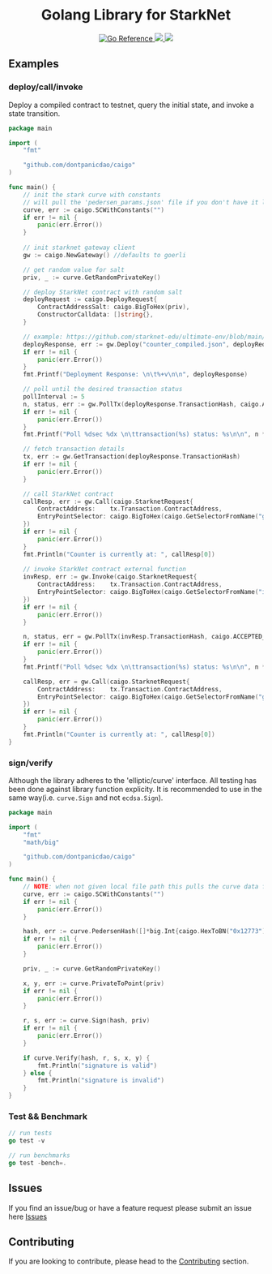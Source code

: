 <h1 align="center">Golang Library for StarkNet</h1>

<p align="center">
    <a href="https://pkg.go.dev/github.com/dontpanicdao/caigo">
        <img src="https://pkg.go.dev/badge/github.com/dontpanicdao/caigo.svg" alt="Go Reference">
    </a>
    <a href="https://github.com/dontpanicdao/caigo/blob/main/LICENSE">
        <img src="https://img.shields.io/badge/license-MIT-black">
    </a>
    <a href="https://starkware.co/">
        <img src="https://img.shields.io/badge/powered_by-StarkWare-navy">
    </a>
</p>

## Examples

### deploy/call/invoke
Deploy a compiled contract to testnet, query the initial state, and invoke a state transition.

```go
package main

import (
	"fmt"

	"github.com/dontpanicdao/caigo"
)

func main() {
	// init the stark curve with constants
	// will pull the 'pedersen_params.json' file if you don't have it locally
	curve, err := caigo.SCWithConstants("")
	if err != nil {
		panic(err.Error())
	}
	
	// init starknet gateway client
	gw := caigo.NewGateway() //defaults to goerli

	// get random value for salt
	priv, _ := curve.GetRandomPrivateKey()

	// deploy StarkNet contract with random salt
	deployRequest := caigo.DeployRequest{
		ContractAddressSalt: caigo.BigToHex(priv),
		ConstructorCalldata: []string{},
	}

	// example: https://github.com/starknet-edu/ultimate-env/blob/main/counter.cairo
	deployResponse, err := gw.Deploy("counter_compiled.json", deployRequest)
	if err != nil {
		panic(err.Error())
	}
	fmt.Printf("Deployment Response: \n\t%+v\n\n", deployResponse)

	// poll until the desired transaction status
	pollInterval := 5
	n, status, err := gw.PollTx(deployResponse.TransactionHash, caigo.ACCEPTED_ON_L2, pollInterval, 150)
	if err != nil {
		panic(err.Error())
	}
	fmt.Printf("Poll %dsec %dx \n\ttransaction(%s) status: %s\n\n", n * pollInterval, n, deployResponse.TransactionHash, status)

	// fetch transaction details
	tx, err := gw.GetTransaction(deployResponse.TransactionHash)
	if err != nil {
		panic(err.Error())
	}

	// call StarkNet contract
	callResp, err := gw.Call(caigo.StarknetRequest{
		ContractAddress:    tx.Transaction.ContractAddress,
		EntryPointSelector: caigo.BigToHex(caigo.GetSelectorFromName("get_count")),
	})
	if err != nil {
		panic(err.Error())
	}
	fmt.Println("Counter is currently at: ", callResp[0])
	
	// invoke StarkNet contract external function
	invResp, err := gw.Invoke(caigo.StarknetRequest{
		ContractAddress:    tx.Transaction.ContractAddress,
		EntryPointSelector: caigo.BigToHex(caigo.GetSelectorFromName("increment")),
	})
	if err != nil {
		panic(err.Error())
	}

	n, status, err = gw.PollTx(invResp.TransactionHash, caigo.ACCEPTED_ON_L2, 5, 150)
	if err != nil {
		panic(err.Error())
	}
	fmt.Printf("Poll %dsec %dx \n\ttransaction(%s) status: %s\n\n", n * pollInterval, n, deployResponse.TransactionHash, status)

	callResp, err = gw.Call(caigo.StarknetRequest{
		ContractAddress:    tx.Transaction.ContractAddress,
		EntryPointSelector: caigo.BigToHex(caigo.GetSelectorFromName("get_count")),
	})
	if err != nil {
		panic(err.Error())
	}
	fmt.Println("Counter is currently at: ", callResp[0])
}
```

### sign/verify
Although the library adheres to the 'elliptic/curve' interface. All testing has been done against library function explicity. It is recommended to use in the same way(i.e. `curve.Sign` and not `ecdsa.Sign`).

```go
package main

import (
	"fmt"
	"math/big"

	"github.com/dontpanicdao/caigo"
)

func main() {
	// NOTE: when not given local file path this pulls the curve data from Starkware github repo
	curve, err := caigo.SCWithConstants("")
	if err != nil {
		panic(err.Error())
	}

	hash, err := curve.PedersenHash([]*big.Int{caigo.HexToBN("0x12773"), caigo.HexToBN("0x872362")})
	if err != nil {
		panic(err.Error())
	}

	priv, _ := curve.GetRandomPrivateKey()

	x, y, err := curve.PrivateToPoint(priv)
	if err != nil {
		panic(err.Error())
	}

	r, s, err := curve.Sign(hash, priv)
	if err != nil {
		panic(err.Error())
	}

	if curve.Verify(hash, r, s, x, y) {
		fmt.Println("signature is valid")
	} else {
		fmt.Println("signature is invalid")
	}
}
```

### Test && Benchmark
```go
// run tests
go test -v

// run benchmarks
go test -bench=.
```

## Issues

If you find an issue/bug or have a feature request please submit an issue here
[Issues](https://github.com/dontpanicdao/caigo/issues)

## Contributing

If you are looking to contribute, please head to the
[Contributing](https://github.com/dontpanicdao/caigo/blob/main/CONTRIBUTING.md) section.